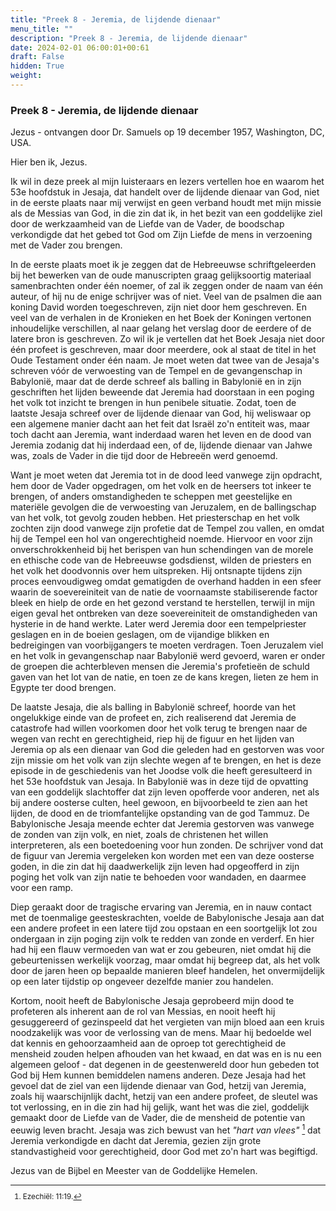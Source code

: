 ```yaml
---
title: "Preek 8 - Jeremia, de lijdende dienaar"
menu_title: ""
description: "Preek 8 - Jeremia, de lijdende dienaar"
date: 2024-02-01 06:00:01+00:61
draft: False
hidden: True
weight:
---
```

### Preek 8 - Jeremia, de lijdende dienaar

Jezus - ontvangen door Dr. Samuels op 19 december 1957, Washington, DC, USA.

Hier ben ik, Jezus.

Ik wil in deze preek al mijn luisteraars en lezers vertellen hoe en waarom het 53e hoofdstuk in Jesaja, dat handelt over de lijdende dienaar van God, niet in de eerste plaats naar mij verwijst en geen verband houdt met mijn missie als de Messias van God, in die zin dat ik, in het bezit van een goddelijke ziel door de werkzaamheid van de Liefde van de Vader, de boodschap verkondigde dat het gebed tot God om Zijn Liefde de mens in verzoening met de Vader zou brengen.

In de eerste plaats moet ik je zeggen dat de Hebreeuwse schriftgeleerden bij het bewerken van de oude manuscripten graag gelijksoortig materiaal samenbrachten onder één noemer, of zal ik zeggen onder de naam van één auteur, of hij nu de enige schrijver was of niet. Veel van de psalmen die aan koning David worden toegeschreven, zijn niet door hem geschreven. En veel van de verhalen in de Kronieken en het Boek der Koningen vertonen inhoudelijke verschillen, al naar gelang het verslag door de eerdere of de latere bron is geschreven. Zo wil ik je vertellen dat het Boek Jesaja niet door één profeet is geschreven, maar door meerdere, ook al staat de titel in het Oude Testament onder één naam. Je moet weten dat twee van de Jesaja's schreven vóór de verwoesting van de Tempel en de gevangenschap in Babylonië, maar dat de derde schreef als balling in Babylonië en in zijn geschriften het lijden beweende dat Jeremia had doorstaan in een poging het volk tot inzicht te brengen in hun penibele situatie. Zodat, toen de laatste Jesaja schreef over de lijdende dienaar van God, hij weliswaar op een algemene manier dacht aan het feit dat Israël zo'n entiteit was, maar toch dacht aan Jeremia, want inderdaad waren het leven en de dood van Jeremia zodanig dat hij inderdaad een, of de, lijdende dienaar van Jahwe was, zoals de Vader in die tijd door de Hebreeën werd genoemd.

Want je moet weten dat Jeremia tot in de dood leed vanwege zijn opdracht, hem door de Vader opgedragen, om het volk en de heersers tot inkeer te brengen, of anders omstandigheden te scheppen met geestelijke en materiële gevolgen die de verwoesting van Jeruzalem, en de ballingschap van het volk, tot gevolg zouden hebben. Het priesterschap en het volk zochten zijn dood vanwege zijn profetie dat de Tempel zou vallen, en omdat hij de Tempel een hol van ongerechtigheid noemde. Hiervoor en voor zijn onverschrokkenheid bij het berispen van hun schendingen van de morele en ethische code van de Hebreeuwse godsdienst, wilden de priesters en het volk het doodvonnis over hem uitspreken. Hij ontsnapte tijdens zijn proces eenvoudigweg omdat gematigden de overhand hadden in een sfeer waarin de soevereiniteit van de natie de voornaamste stabiliserende factor bleek en hielp de orde en het gezond verstand te herstellen, terwijl in mijn eigen geval het ontbreken van deze soevereiniteit de omstandigheden van hysterie in de hand werkte. Later werd Jeremia door een tempelpriester geslagen en in de boeien geslagen, om de vijandige blikken en bedreigingen van voorbijgangers te moeten verdragen. Toen Jeruzalem viel en het volk in gevangenschap naar Babylonië werd gevoerd, waren er onder de groepen die achterbleven mensen die Jeremia's profetieën de schuld gaven van het lot van de natie, en toen ze de kans kregen, lieten ze hem in Egypte ter dood brengen.

De laatste Jesaja, die als balling in Babylonië schreef, hoorde van het ongelukkige einde van de profeet en, zich realiserend dat Jeremia de catastrofe had willen voorkomen door het volk terug te brengen naar de wegen van recht en gerechtigheid, riep hij de figuur en het lijden van Jeremia op als een dienaar van God die geleden had en gestorven was voor zijn missie om het volk van zijn slechte wegen af te brengen, en het is deze episode in de geschiedenis van het Joodse volk die heeft geresulteerd in het 53e hoofdstuk van Jesaja. In Babylonië was in deze tijd de opvatting van een goddelijk slachtoffer dat zijn leven opofferde voor anderen, net als bij andere oosterse culten, heel gewoon, en bijvoorbeeld te zien aan het lijden, de dood en de triomfantelijke opstanding van de god Tammuz. De Babylonische Jesaja meende echter dat Jeremia gestorven was vanwege de zonden van zijn volk, en niet, zoals de christenen het willen interpreteren, als een boetedoening voor hun zonden. De schrijver vond dat de figuur van Jeremia vergeleken kon worden met een van deze oosterse goden, in die zin dat hij daadwerkelijk zijn leven had opgeofferd in zijn poging het volk van zijn natie te behoeden voor wandaden, en daarmee voor een ramp.

Diep geraakt door de tragische ervaring van Jeremia, en in nauw contact met de toenmalige geesteskrachten, voelde de Babylonische Jesaja aan dat een andere profeet in een latere tijd zou opstaan en een soortgelijk lot zou ondergaan in zijn poging zijn volk te redden van zonde en verderf. En hier had hij een flauw vermoeden van wat er zou gebeuren, niet omdat hij die gebeurtenissen werkelijk voorzag, maar omdat hij begreep dat, als het volk door de jaren heen op bepaalde manieren bleef handelen, het onvermijdelijk op een later tijdstip op ongeveer dezelfde manier zou handelen.

Kortom, nooit heeft de Babylonische Jesaja geprobeerd mijn dood te profeteren als inherent aan de rol van Messias, en nooit heeft hij gesuggereerd of gezinspeeld dat het vergieten van mijn bloed aan een kruis noodzakelijk was voor de verlossing van de mens. Maar hij bedoelde wel dat kennis en gehoorzaamheid aan de oproep tot gerechtigheid de mensheid zouden helpen afhouden van het kwaad, en dat was en is nu een algemeen geloof - dat degenen in de geestenwereld door hun gebeden tot God bij Hem kunnen bemiddelen namens anderen. Deze Jesaja had het gevoel dat de ziel van een lijdende dienaar van God, hetzij van Jeremia, zoals hij waarschijnlijk dacht, hetzij van een andere profeet, de sleutel was tot verlossing, en in die zin had hij gelijk, want het was die ziel, goddelijk gemaakt door de Liefde van de Vader, die de mensheid de potentie van eeuwig leven bracht. Jesaja was zich bewust van het *"hart van vlees"* [^1] dat Jeremia verkondigde en dacht dat Jeremia, gezien zijn grote standvastigheid voor gerechtigheid, door God met zo'n hart was begiftigd.

Jezus van de Bijbel en Meester van de Goddelijke Hemelen.
<small>

[^1]: Ezechiël: 11:19.
